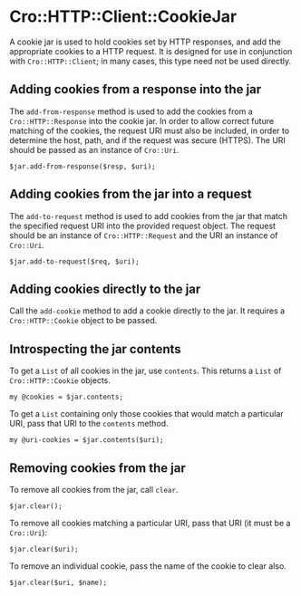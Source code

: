 # Cro::HTTP::Client::CookieJar

A cookie jar is used to hold cookies set by HTTP responses, and add the
appropriate cookies to a HTTP request. It is designed for use in conjunction
with `Cro::HTTP::Client`; in many cases, this type need not be used directly.

## Adding cookies from a response into the jar

The `add-from-response` method is used to add the cookies from a
`Cro::HTTP::Response` into the cookie jar. In order to allow correct future
matching of the cookies, the request URI must also be included, in order to
determine the host, path, and if the request was secure (HTTPS). The URI
should be passed as an instance of `Cro::Uri`.

    $jar.add-from-response($resp, $uri);

## Adding cookies from the jar into a request

The `add-to-request` method is used to add cookies from the jar that match
the specified request URI into the provided request object. The request should
be an instance of `Cro::HTTP::Request` and the URI an instance of `Cro::Uri`.

    $jar.add-to-request($req, $uri);

## Adding cookies directly to the jar

Call the `add-cookie` method to add a cookie directly to the jar. It requires
a `Cro::HTTP::Cookie` object to be passed.

## Introspecting the jar contents

To get a `List` of all cookies in the jar, use `contents`. This returns a
`List` of `Cro::HTTP::Cookie` objects.

    my @cookies = $jar.contents;

To get a `List` containing only those cookies that would match a particular
URI, pass that URI to the `contents` method.

    my @uri-cookies = $jar.contents($uri);

## Removing cookies from the jar

To remove all cookies from the jar, call `clear`.

    $jar.clear();

To remove all cookies matching a particular URI, pass that URI (it must be a
`Cro::Uri`):

    $jar.clear($uri);

To remove an individual cookie, pass the name of the cookie to clear also.

    $jar.clear($uri, $name);
